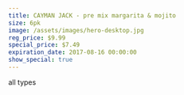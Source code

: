 ```yaml
---
title: CAYMAN JACK - pre mix margarita & mojito
size: 6pk
image: /assets/images/hero-desktop.jpg
reg_price: $9.99
special_price: $7.49
expiration_date: 2017-08-16 00:00:00
show_special: true
---
```



all types